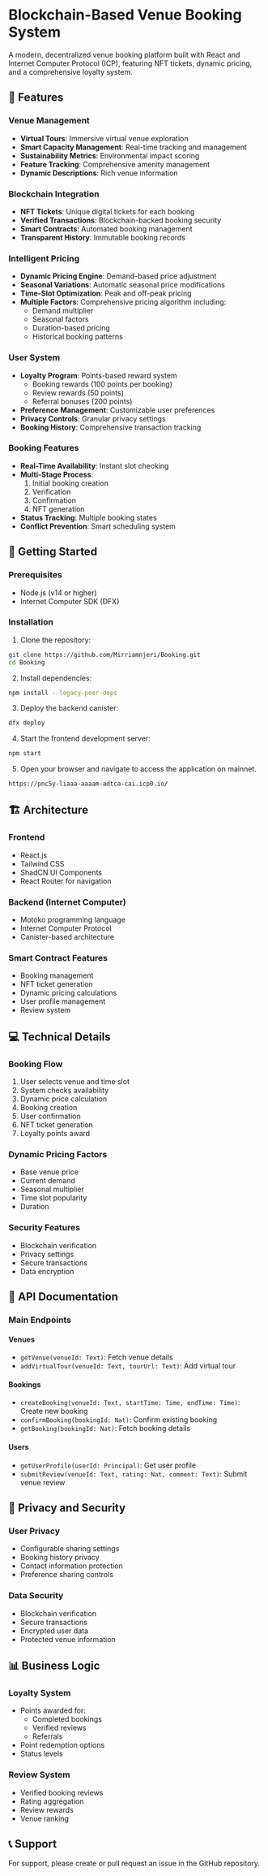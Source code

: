 # Blockchain-Based Venue Booking System

A modern, decentralized venue booking platform built with React and Internet Computer Protocol (ICP), featuring NFT tickets, dynamic pricing, and a comprehensive loyalty system.

## 🌟 Features

### Venue Management
- **Virtual Tours**: Immersive virtual venue exploration
- **Smart Capacity Management**: Real-time tracking and management
- **Sustainability Metrics**: Environmental impact scoring
- **Feature Tracking**: Comprehensive amenity management
- **Dynamic Descriptions**: Rich venue information

### Blockchain Integration
- **NFT Tickets**: Unique digital tickets for each booking
- **Verified Transactions**: Blockchain-backed booking security
- **Smart Contracts**: Automated booking management
- **Transparent History**: Immutable booking records

### Intelligent Pricing
- **Dynamic Pricing Engine**: Demand-based price adjustment
- **Seasonal Variations**: Automatic seasonal price modifications
- **Time-Slot Optimization**: Peak and off-peak pricing
- **Multiple Factors**: Comprehensive pricing algorithm including:
  - Demand multiplier
  - Seasonal factors
  - Duration-based pricing
  - Historical booking patterns

### User System
- **Loyalty Program**: Points-based reward system
  - Booking rewards (100 points per booking)
  - Review rewards (50 points)
  - Referral bonuses (200 points)
- **Preference Management**: Customizable user preferences
- **Privacy Controls**: Granular privacy settings
- **Booking History**: Comprehensive transaction tracking

### Booking Features
- **Real-Time Availability**: Instant slot checking
- **Multi-Stage Process**: 
  1. Initial booking creation
  2. Verification
  3. Confirmation
  4. NFT generation
- **Status Tracking**: Multiple booking states
- **Conflict Prevention**: Smart scheduling system

## 🚀 Getting Started

### Prerequisites
- Node.js (v14 or higher)
- Internet Computer SDK (DFX)

### Installation

1. Clone the repository:
```bash
git clone https://github.com/Mirriamnjeri/Booking.git
cd Booking
```

2. Install dependencies:
```bash
npm install --legacy-peer-deps
```

3. Deploy the backend canister:
```bash
dfx deploy
```

4. Start the frontend development server:
```bash
npm start
```

5. Open your browser and navigate to access the application on mainnet. 
```bash
https://pnc5y-liaaa-aaaam-adtca-cai.icp0.io/
```

## 🏗 Architecture

### Frontend
- React.js
- Tailwind CSS
- ShadCN UI Components
- React Router for navigation

### Backend (Internet Computer)
- Motoko programming language
- Internet Computer Protocol
- Canister-based architecture

### Smart Contract Features
- Booking management
- NFT ticket generation
- Dynamic pricing calculations
- User profile management
- Review system

## 💻 Technical Details

### Booking Flow
1. User selects venue and time slot
2. System checks availability
3. Dynamic price calculation
4. Booking creation
5. User confirmation
6. NFT ticket generation
7. Loyalty points award

### Dynamic Pricing Factors
- Base venue price
- Current demand
- Seasonal multiplier
- Time slot popularity
- Duration

### Security Features
- Blockchain verification
- Privacy settings
- Secure transactions
- Data encryption

## 📝 API Documentation

### Main Endpoints

#### Venues
- `getVenue(venueId: Text)`: Fetch venue details
- `addVirtualTour(venueId: Text, tourUrl: Text)`: Add virtual tour

#### Bookings
- `createBooking(venueId: Text, startTime: Time, endTime: Time)`: Create new booking
- `confirmBooking(bookingId: Nat)`: Confirm existing booking
- `getBooking(bookingId: Nat)`: Fetch booking details

#### Users
- `getUserProfile(userId: Principal)`: Get user profile
- `submitReview(venueId: Text, rating: Nat, comment: Text)`: Submit venue review

## 🔐 Privacy and Security

### User Privacy
- Configurable sharing settings
- Booking history privacy
- Contact information protection
- Preference sharing controls

### Data Security
- Blockchain verification
- Secure transactions
- Encrypted user data
- Protected venue information

## 📊 Business Logic

### Loyalty System
- Points awarded for:
  - Completed bookings
  - Verified reviews
  - Referrals
- Point redemption options
- Status levels

### Review System
- Verified booking reviews
- Rating aggregation
- Review rewards
- Venue ranking

## 📞 Support

For support, please create or pull request an issue in the GitHub repository.